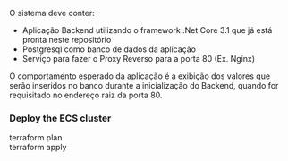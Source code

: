 O sistema deve conter:
- Aplicação Backend utilizando o framework .Net Core 3.1 que já está pronta neste repositório
- Postgresql como banco de dados da aplicação
- Serviço para fazer o Proxy Reverso para a porta 80 (Ex. Nginx)

O comportamento esperado da aplicação é a exibição dos valores que serão inseridos no banco durante a inicialização do Backend, quando for requisitado no endereço raiz da porta 80.

### Deploy the ECS cluster

terraform plan <br/>
terraform apply



